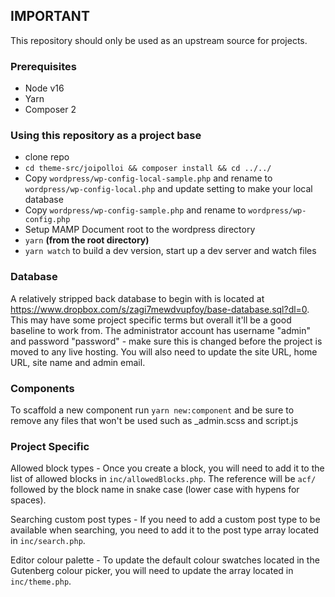 ## IMPORTANT

This repository should only be used as an upstream source for projects.

### Prerequisites

-   Node v16
-   Yarn
-   Composer 2

### Using this repository as a project base

-   clone repo
-   `cd theme-src/joipolloi && composer install && cd ../../`
-   Copy `wordpress/wp-config-local-sample.php` and rename to `wordpress/wp-config-local.php` and update setting to make your local database
-   Copy `wordpress/wp-config-sample.php` and rename to `wordpress/wp-config.php`
-   Setup MAMP Document root to the wordpress directory
-   `yarn` **(from the root directory)**
-   `yarn watch` to build a dev version, start up a dev server and watch files

### Database

A relatively stripped back database to begin with is located at https://www.dropbox.com/s/zagi7mewdvupfoy/base-database.sql?dl=0. This may have some project specific terms but overall it'll be a good baseline to work from. The administrator account has username "admin" and password "password" - make sure this is changed before the project is moved to any live hosting. You will also need to update the site URL, home URL, site name and admin email.

### Components

To scaffold a new component run `yarn new:component` and be sure to remove any files that won't be used such as \_admin.scss and script.js

### Project Specific

Allowed block types - Once you create a block, you will need to add it to the list of allowed blocks in `inc/allowedBlocks.php`. The reference will be `acf/` followed by the block name in snake case (lower case with hypens for spaces).

Searching custom post types - If you need to add a custom post type to be available when searching, you need to add it to the post type array located in `inc/search.php`.

Editor colour palette - To update the default colour swatches located in the Gutenberg colour picker, you will need to update the array located in `inc/theme.php`.
